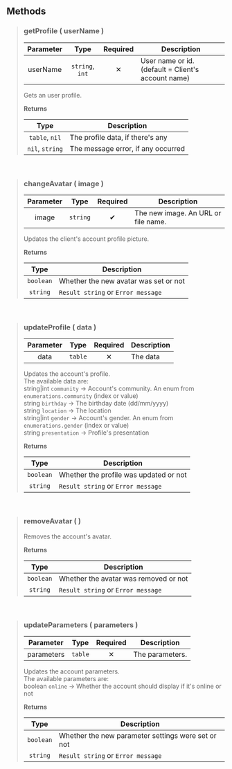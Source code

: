 ## Methods
>### getProfile ( userName )
>| Parameter | Type | Required | Description |
>| :-: | :-: | :-: | - |
>| userName | `string`, `int` | ✕ | User name or id. (default = Client's account name) |
>
>Gets an user profile.
>
>**Returns**
>
>| Type | Description |
>| :-: | - |
>| `table`, `nil` | The profile data, if there's any |
>| `nil`, `string` | The message error, if any occurred |
>

 
>### changeAvatar ( image )
>| Parameter | Type | Required | Description |
>| :-: | :-: | :-: | - |
>| image | `string` | ✔ | The new image. An URL or file name. |
>
>Updates the client's account profile picture.
>
>**Returns**
>
>| Type | Description |
>| :-: | - |
>| `boolean` | Whether the new avatar was set or not |
>| `string` | `Result string` or `Error message` |
>

 
>### updateProfile ( data )
>| Parameter | Type | Required | Description |
>| :-: | :-: | :-: | - |
>| data | `table` | ✕ | The data |
>
>Updates the account's profile.<br>
>The available data are:<br>
>string|int `community` -> Account's community. An enum from `enumerations.community` (index or value)<br>
>string `birthday` -> The birthday date (dd/mm/yyyy)<br>
>string `location` -> The location<br>
>string|int `gender` -> Account's gender. An enum from `enumerations.gender` (index or value)<br>
>string `presentation` -> Profile's presentation
>
>**Returns**
>
>| Type | Description |
>| :-: | - |
>| `boolean` | Whether the profile was updated or not |
>| `string` | `Result string` or `Error message` |
>

 
>### removeAvatar (  )
>Removes the account's avatar.
>
>**Returns**
>
>| Type | Description |
>| :-: | - |
>| `boolean` | Whether the avatar was removed or not |
>| `string` | `Result string` or `Error message` |
>

 
>### updateParameters ( parameters )
>| Parameter | Type | Required | Description |
>| :-: | :-: | :-: | - |
>| parameters | `table` | ✕ | The parameters. |
>
>Updates the account parameters.<br>
>The available parameters are:<br>
>boolean `online` -> Whether the account should display if it's online or not
>
>**Returns**
>
>| Type | Description |
>| :-: | - |
>| `boolean` | Whether the new parameter settings were set or not |
>| `string` | `Result string` or `Error message` |
>
